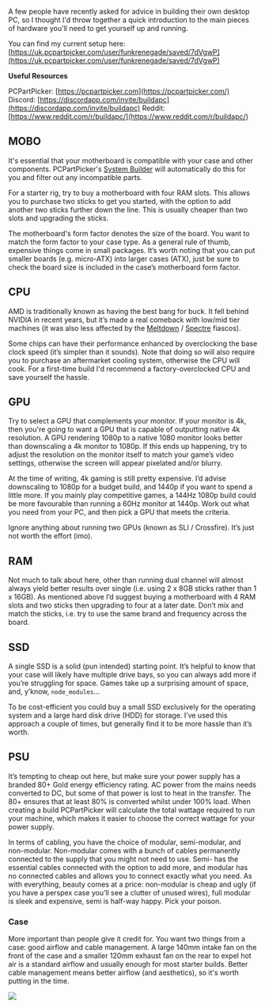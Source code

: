 
A few people have recently asked for advice in building their own desktop PC, so I thought I'd throw together a quick introduction to the main pieces of hardware you'll need to get yourself up and running.


You can find my current setup here: [https://uk.pcpartpicker.com/user/funkrenegade/saved/7dVgwP](https://uk.pcpartpicker.com/user/funkrenegade/saved/7dVgwP) 


**Useful Resources**


PCPartPicker: [https://pcpartpicker.com](https://pcpartpicker.com/)
Discord: [https://discordapp.com/invite/buildapc](https://discordapp.com/invite/buildapc)
Reddit: [https://www.reddit.com/r/buildapc/](https://www.reddit.com/r/buildapc/)


## MOBO


It's essential that your motherboard is compatible with your case and other components. PCPartPicker's [System Builder](https://uk.pcpartpicker.com/list/) will automatically do this for you and filter out any incompatible parts.


For a starter rig, try to buy a motherboard with four RAM slots. This allows you to purchase two sticks to get you started, with the option to add another two sticks further down the line. This is usually cheaper than two slots and upgrading the sticks.


The motherboard's form factor denotes the size of the board. You want to match the form factor to your case type. As a general rule of thumb, expensive things come in small packages. It’s worth noting that you can put smaller boards (e.g. micro-ATX) into larger cases (ATX), just be sure to check the board size is included in the case’s motherboard form factor.


## CPU


AMD is traditionally known as having the best bang for buck. It fell behind NVIDIA in recent years, but it’s made a real comeback with low/mid tier machines (it was also less affected by the [Meltdown](https://en.wikipedia.org/wiki/Meltdown_(security_vulnerability)) / [Spectre](https://en.wikipedia.org/wiki/Spectre_(security_vulnerability)) fiascos).


Some chips can have their performance enhanced by overclocking the base clock speed (it’s simpler than it sounds). Note that doing so will also require you to purchase an aftermarket cooling system, otherwise the CPU will cook. For a first-time build I'd recommend a factory-overclocked CPU and save yourself the hassle.


## GPU


Try to select a GPU that complements your monitor. If your monitor is 4k, then you're going to want a GPU that is capable of outputting native 4k resolution. A GPU rendering 1080p to a native 1080 monitor looks better than downscaling a 4k monitor to 1080p. If this ends up happening, try to adjust the resolution on the monitor itself to match your game’s video settings, otherwise the screen will appear pixelated and/or blurry.


At the time of writing, 4k gaming is still pretty expensive. I’d advise downscaling to 1080p for a budget build, and 1440p if you want to spend a little more. If you mainly play competitive games, a 144Hz 1080p build could be more favourable than running a 60Hz monitor at 1440p. Work out what you need from your PC, and then pick a GPU that meets the criteria.


Ignore anything about running two GPUs (known as SLI / Crossfire). It’s just not worth the effort (imo).


## RAM


Not much to talk about here, other than running dual channel will almost always yield better results over single (i.e. using 2 x 8GB sticks rather than 1 x 16GB). As mentioned above I’d suggest buying a motherboard with 4 RAM slots and two sticks then upgrading to four at a later date. Don’t mix and match the sticks, i.e. try to use the same brand and frequency across the board. 


## SSD


A single SSD is a solid (pun intended) starting point. It’s helpful to know that your case will likely have multiple drive bays, so you can always add more if you’re struggling for space. Games take up a surprising amount of space, and, y’know, `node_modules`...


To be cost-efficient you could buy a small SSD exclusively for the operating system and a large hard disk drive (HDD) for storage. I’ve used this approach a couple of times, but generally find it to be more hassle than it’s worth. 


## PSU


It’s tempting to cheap out here, but make sure your power supply has a branded 80+ Gold energy efficiency rating. AC power from the mains needs converted to DC, but some of that power is lost to heat in the transfer. The 80+ ensures that at least 80% is converted whilst under 100% load. When creating a build PCPartPicker will calculate the total wattage required to run your machine, which makes it easier to choose the correct wattage for your power supply.


In terms of cabling, you have the choice of modular, semi-modular, and non-modular. Non-modular comes with a bunch of cables permanently connected to the supply that you might not need to use. Semi- has the essential cables connected with the option to add more, and modular has no connected cables and allows you to connect exactly what you need. As with everything, beauty comes at a price: non-modular is cheap and ugly (if you have a perspex case you’ll see a clutter of unused wires), full modular is sleek and expensive, semi is half-way happy. Pick your poison.


### Case


More important than people give it credit for. You want two things from a case: good airflow and cable management. A large 140mm intake fan on the front of the case and a smaller 120mm exhaust fan on the rear to expel hot air is a standard airflow and usually enough for most starter builds. Better cable management means better airflow (and aesthetics), so it's worth putting in the time.


![](https://s3.us-west-2.amazonaws.com/secure.notion-static.com/26c965f5-a839-41c2-83bd-c5f54a02dde0/2C7991C9-36F1-4298-9D52-00C9C1A2E23A.jpeg?X-Amz-Algorithm=AWS4-HMAC-SHA256&X-Amz-Content-Sha256=UNSIGNED-PAYLOAD&X-Amz-Credential=AKIAT73L2G45EIPT3X45%2F20221231%2Fus-west-2%2Fs3%2Faws4_request&X-Amz-Date=20221231T122020Z&X-Amz-Expires=3600&X-Amz-Signature=94ec955d119ad96832a2923dd218e639d6e64b086cef7ec062f68db8f500bf7f&X-Amz-SignedHeaders=host&x-id=GetObject)

